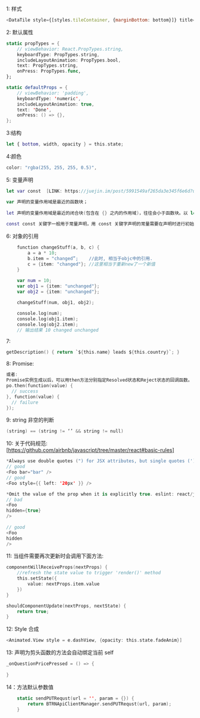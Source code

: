 1: 样式

```Javascript
<DataTile style={[styles.tileContainer, {marginBottom: bottom}]} title={item.name} value={item.value}/>
```

2: 默认属性

```swift
static propTypes = {
    // viewBehavior: React.PropTypes.string,
    keyboardType: PropTypes.string,
    includeLayoutAnimation: PropTypes.bool,
    text: PropTypes.string,
    onPress: PropTypes.func,
};

static defaultProps = {
    // viewBehavior: 'padding',
    keyboardType: 'numeric',
    includeLayoutAnimation: true,
    text: 'Done',
    onPress: () => {},
};
```

3:结构

```swift
let { bottom, width, opacity } = this.state;
```

4:颜色

```swift
color: "rgba(255, 255, 255, 0.5)",
```

5: 变量声明 

```swift
let var const  [LINK: https://juejin.im/post/5991549af265da3e345f6e6d?utm_source=gold_browser_extension]

var 声明的变量作用域是最近的函数块；
    
let 声明的变量作用域是最近的闭合块(包含在 {} 之内的作用域)，往往会小于函数块。以 let 关键字创建的变量虽然同样被提升到作用域头部，但是并不能在实际声明前使用.
    
const const 关键字一般用于常量声明，用 const 关键字声明的常量需要在声明时进行初始化并且不可以再进行修改，并且 const 关键字声明的常量被限制于块级作用域中进行访问。
```

6: 对象的引用

```swift
    function changeStuff(a, b, c) { 
        a = a * 10; 
        b.item = "changed”;    //此时, 相当于objc中的引用.
        c = {item: "changed"}; //这里相当于重新new了一个新值
    } 
    
    var num = 10; 
    var obj1 = {item: "unchanged"}; 
    var obj2 = {item: "unchanged"}; 

    changeStuff(num, obj1, obj2); 

    console.log(num);
    console.log(obj1.item);
    console.log(obj2.item); 
    // 输出结果 10 changed unchanged
```

7: 

```swift
getDescription() { return `${this.name} leads ${this.country}`; }
```

8: Promise: 

```swift
或者: 
Promise实例生成以后，可以用then方法分别指定Resolved状态和Reject状态的回调函数。
po.then(function(value) {
  // success
}, function(value) {
  // failure
});
```
           

9: string 非空的判断

```swift
(string) == (string != ‘’ && string != null)
```

10: 关于代码规范: [https://github.com/airbnb/javascript/tree/master/react#basic-rules]

```swift
*Always use double quotes (") for JSX attributes, but single quotes (') for all other JS. eslint: jsx-quotes
// good
<Foo bar="bar" />   
// good
<Foo style={{ left: '20px' }} />

*Omit the value of the prop when it is explicitly true. eslint: react/jsx-boolean-value
// bad
<Foo
hidden={true}
/>
    
// good
<Foo
hidden
/>
```

11: 当组件需要再次更新时会调用下面方法:

```swift
componentWillReceiveProps(nextProps) {
    //refresh the state value to trigger 'render()' method
    this.setState({
        value: nextProps.item.value
    })
}

shouldComponentUpdate(nextProps, nextState) {
    return true;
}

```

12: Style 合成

```swift
<Animated.View style = e.dashView, {opacity: this.state.fadeAnim}]
```

13: 声明为剪头函数的方法会自动绑定当前 self 

```swift
_onQuestionPricePressed = () => {
  
} 
```

14：方法默认参数值

```swift
    static sendPUTRequst(url = '', param = {}) {
        return BTRNApiClientManager.sendPUTRequst(url, param);
    }
```

